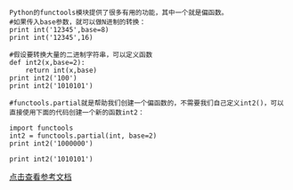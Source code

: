 
```
Python的functools模块提供了很多有用的功能，其中一个就是偏函数。
#如果传入base参数，就可以做N进制的转换：
print int('12345',base=8)
print int('12345',16)

#假设要转换大量的二进制字符串，可以定义函数
def int2(x,base=2):
    return int(x,base)
print int2('100')
print int2('1010101')

#functools.partial就是帮助我们创建一个偏函数的，不需要我们自己定义int2()，可以直接使用下面的代码创建一个新的函数int2：

import functools
int2 = functools.partial(int, base=2)
print int2('1000000')

print int2('1010101')
```
[点击查看参考文档](http://www.liaoxuefeng.com/wiki/0014316089557264a6b348958f449949df42a6d3a2e542c000/00143184474383175eeea92a8b0439fab7b392a8a32f8fa000)


